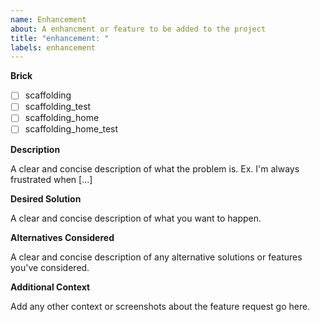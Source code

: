 ```yaml
---
name: Enhancement
about: A enhancment or feature to be added to the project
title: "enhancement: "
labels: enhancement
---
```


**Brick**

<!--- Put an `x` in all the boxes that apply: -->

- [ ] scaffolding
- [ ] scaffolding_test
- [ ] scaffolding_home
- [ ] scaffolding_home_test

**Description**

A clear and concise description of what the problem is. Ex. I'm always frustrated when [...]

**Desired Solution**

A clear and concise description of what you want to happen.

**Alternatives Considered**

A clear and concise description of any alternative solutions or features you've considered.

**Additional Context**

Add any other context or screenshots about the feature request go here.
